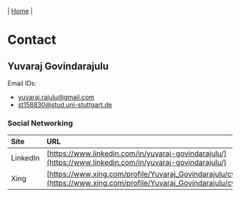|  [Home](https://yuvaraj8blr.github.io/)  |   
# Contact

## Yuvaraj Govindarajulu
Email IDs:
  - [yuvaraj.rajulu@gmail.com](mailto:yuvaraj.rajulu@gmail.com)
  - [st158830@stud.uni-stuttgart.de](mailto:st158830@stud.uni-stuttgart.de)

### Social Networking

| Site | URL |
|:------|:------------|
| LinkedIn | [https://www.linkedin.com/in/yuvaraj-govindarajulu/](https://www.linkedin.com/in/yuvaraj-govindarajulu/) |
| Xing | [https://www.xing.com/profile/Yuvaraj_Govindarajulu/cv](https://www.xing.com/profile/Yuvaraj_Govindarajulu/cv) |
